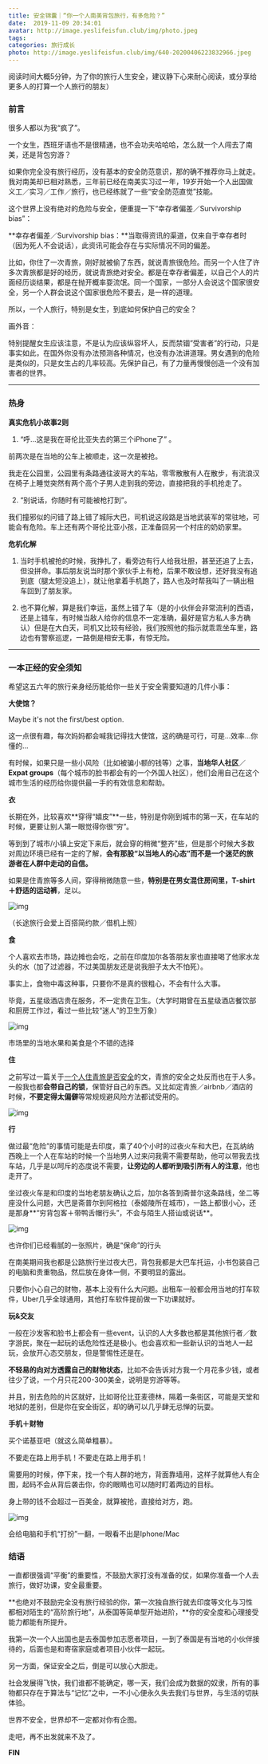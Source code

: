 ```yaml
---
title: 安全锦囊｜“你一个人南美背包旅行，有多危险？”
date:  2019-11-09 20:34:01
avatar: http://image.yeslifeisfun.club/img/photo.jpeg
tags: 
categories: 旅行成长
photo: http://image.yeslifeisfun.club/img/640-20200406223832966.jpeg
---
```


阅读时间大概5分钟，为了你的旅行人生安全，建议静下心来耐心阅读，或分享给更多人的打算一个人旅行的朋友）





### **前言**



很多人都以为我“疯了”。



一个女生，西班牙语也不是很精通，也不会功夫哈哈哈，怎么就一个人闯去了南美，还是背包穷游？



如果你完全没有旅行经历，没有基本的安全防范意识，那的确不推荐你马上就走。我对南美却已相对熟悉，三年前已经在南美实习过一年，19岁开始一个人出国做义工／实习／工作／旅行，也已经练就了一些“安全防范直觉”技能。



这个世界上没有绝对的危险与安全，便重提一下“幸存者偏差／Survivorship bias”：





**幸存者偏差／Survivorship bias：**当取得资讯的渠道，仅来自于幸存者时（因为死人不会说话），此资讯可能会存在与实际情况不同的偏差。



比如，你住了一次青旅，刚好就被偷了东西，就说青旅很危险。而另一个人住了许多次青旅都是好的经历，就说青旅绝对安全。都是在幸存者偏差，以自己个人的片面经历谈结果，都是在抛开概率耍流氓。同一个国家，一部分人会说这个国家很安全，另一个人群会说这个国家很危险不要去，是一样的道理。





所以，一个人旅行，特别是女生，到底如何保护自己的安全？



画外音：

特别提醒女生应该注意，不是认为应该纵容坏人，反而禁锢”受害者”的行动，只是事实如此，在国外你没有办法预测各种情况，也没有办法讲道理。男女遇到的危险是类似的，只是女生占的几率较高。先保护自己，有了力量再慢慢创造一个没有加害者的世界。



------





### **热身**



**真实危机小故事2则**



1. “呼…这是我在哥伦比亚失去的第三个iPhone了” 。



前两次是在当地的公车上被顺走，这一次是被抢。



我走在公园里，公园里有条路通往波哥大的车站，零零散散有人在散步，有流浪汉在椅子上睡觉突然有两个高个子男人走到我的旁边，直接把我的手机抢走了。



2. “别说话，你随时有可能被枪打到”。



我们撞邪似的问错了路上错了城际大巴，司机说这段路是当地武装军的常驻地，可能会有危险。车上还有两个哥伦比亚小孩，正准备回另一个村庄的奶奶家里。





**危机化解**



1.  当时手机被抢的时候，我挣扎了，看旁边有行人给我壮胆，甚至还追了上去，但没拼命。事后朋友说当时那个家伙手上有枪，后果不敢设想，还好我没有追到底（腿太短没追上），就让他拿着手机跑了，路人也及时帮我叫了一辆出租车回到了朋友家。



2. 也不算化解，算是我们幸运，虽然上错了车（是的小伙伴会非常流利的西语，还是上错车，有时候当敌人给你的信息不一定准确，最好是官方私人多方确认）但是在大白天，司机又比较有经验，我们按照他的指示就乖乖坐车里，路边也有警察巡逻，一路倒是相安无事，有惊无险。





------



### **一本正经的安全须知**



希望这五六年的旅行亲身经历能给你一些关于安全需要知道的几件小事：



**大使馆？**



Maybe it's not the first/best option. 



这一点很有趣，每次妈妈都会喊我记得找大使馆，这的确是可行，可是...效率...你懂的...



有时候，如果只是一些小风险（比如被骗小额的钱等）之事，**当地华人社区**／**Expat groups**（每个城市的脸书都会有的一个外国人社区），他们会用自己在这个城市生活的经历给你提供最一手的有效信息和帮助。





**衣**



长期在外，比较喜欢**穿得“嬉皮”**一些，特别是你刚到城市的第一天，在车站的时候，更要让别人第一眼觉得你很“穷”。



等到到了城市/小镇上安定下来后，就会穿的稍微“整齐”些，但是那个时候大多数对周边环境已经有一定的了解，**会有那股“以当地人的心态”而不是一个迷茫的旅游者在人群中走动的自信。**



如果是住青旅等多人间，穿得稍微随意一些，**特别是在男女混住房间里，T-shirt＋舒适的运动裤**，足以。



![img](http://image.yeslifeisfun.club//img640-20200406223700916.jpeg)

（长途旅行会爱上百搭简约款／借机上照）





**食**



个人喜欢去市场，路边摊也会吃，之前在印度加尔各答朋友家也直接喝了他家水龙头的水（加了过滤器，不过美国朋友还是说我胆子太大不怕死）。



事实上，食物中毒这种事，只要你不是真的很粗心，不会有什么大事。



毕竟，五星级酒店贵在服务，不一定贵在卫生。（大学时期曾在五星级酒店餐饮部和厨房工作过，看过一些比较“迷人”的卫生万象）



![img](http://image.yeslifeisfun.club//img640-20200406223708892.jpeg)

市场里的当地水果和美食是个不错的选择





**住**



之前写过一篇关于[一个人住青旅是否安全](http://mp.weixin.qq.com/s?__biz=MzU4NjY5NjQxMw==&mid=2247484144&idx=1&sn=b2e156c780232d1f0934dadd29706e61&chksm=fdf61142ca819854c7f2c82830036d90aa48b14e72b48b17d17fe826e4feaffccccb4d07ded4&scene=21#wechat_redirect)的文，青旅的安全之处反而也在于人多。一般我也都**会带自己的锁**，保管好自己的东西。又比如定青旅／airbnb／酒店的时候，**不要定得太偏僻**等常规规避风险方法都试受用的。

![img](http://image.yeslifeisfun.club//img640-20200406223810551.jpeg)



**行**



做过最“危险”的事情可能是去印度，乘了40个小时的过夜火车和大巴，在瓦纳纳西晚上一个人在车站的时候一个当地男人过来问我需不需要帮助，他可以带我去找车站，几乎是以呵斥的态度说不需要，**让旁边的人都听到吸引所有人的注意**，他也走开了。



坐过夜火车是和印度的当地老朋友确认之后，加尔各答到斋普尔这条路线，坐二等座没什么问题，大巴是斋普尔到阿格拉（泰姬陵所在城市），一路上都很小心，还是那身**“穷背包客＋带鸭舌帽行头”，不会与陌生人搭讪或说话**。



![img](http://image.yeslifeisfun.club//img640-20200406223840382.jpeg)

也许你们已经看腻的一张照片，确是“保命”的行头



在南美期间我也都是公路旅行坐过夜大巴，背包我都是大巴车托运，小书包装自己的电脑和贵重物品，然后放在身体一侧，不要明显的露出。



只要你小心自己的财物，基本上没有什么大问题。出租车一般都会用当地的打车软件，Uber几乎全球通用，其他打车软件提前做一下功课就好。







**玩&交友**



一般在沙发客和脸书上都会有一些event，认识的人大多数也都是其他旅行者／数字游民，聚在一起玩的话危险性还是极小。也会喜欢和一些新认识的当地人一起玩，会放开心态交朋友，但是警惕性还是在。



**不轻易的向对方透露自己的财物状态**，比如不会告诉对方我一个月花多少钱，或者往少了说，一个月只花200-300美金，说明是穷游等等。



并且，别去危险的片区就好，比如哥伦比亚麦德林，隔着一条街区，可能是天堂和地狱的差别，但是你在安全街区，却的确可以几乎肆无忌惮的玩耍。 





**手机＋财物**



买个诺基亚吧（就这么简单粗暴）。



不要走在路上用手机！不要走在路上用手机！



需要用的时候，停下来，找一个有人群的地方，背面靠墙用，这样子就算他人有企图，起码不会从背后袭击你，你的眼睛也可以随时盯着两边的目标。



身上带的钱不会超过一百美金，就算被抢，直接给对方，跑。



![img](http://image.yeslifeisfun.club//img640-20200406223832966.jpeg)

会给电脑和手机“打扮”一翻，一眼看不出是Iphone/Mac







### **结语**



一直都很强调“平衡”的重要性，不鼓励大家打没有准备的仗，如果你准备一个人去旅行，做好功课，安全最重要。



**也绝对不鼓励完全没有旅行经验的你，第一次独自旅行就去印度等文化与习性都相对陌生的“高阶旅行地”，从泰国等简单型开始进阶，**你的安全度和心理接受能力都能有所提升。



我第一次一个人出国也是去泰国参加志愿者项目，一到了泰国是有当地的小伙伴接待的，后面也是和寄宿家庭或者项目小伙伴一起玩。





另一方面，保证安全之后，倒是可以放心大胆走。



社会发展得飞快，我们谁都不能确定，哪一天，我们会成为数据的奴隶，所有的事物都只存在于算法与“记忆”之中，一不小心便永久失去我们与世界，与生活的切肤体验。



世界不安全，世界却不一定都对你有企图。



走吧，再不出发就来不及了。



**FIN**